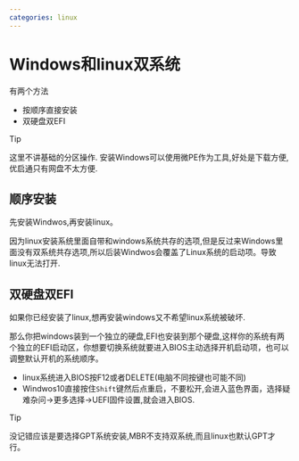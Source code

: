 ```yaml
---
categories: linux 
---
```


# Windows和linux双系统

有两个方法

- 按顺序直接安装
- 双硬盘双EFI

>[!TIP]
>这里不讲基础的分区操作.
>安装Windows可以使用微PE作为工具,好处是下载方便,优启通只有网盘不太方便.

## 顺序安装

先安装Windwos,再安装linux。

因为linux安装系统里面自带和windows系统共存的选项,但是反过来Windows里面没有双系统共存选项,所以后装Windwos会覆盖了Linux系统的启动项。导致linux无法打开.

## 双硬盘双EFI

如果你已经安装了linux,想再安装windows又不希望linux系统被破坏.

那么你把windows装到一个独立的硬盘,EFI也安装到那个硬盘,这样你的系统有两个独立的EFI启动区，你想要切换系统就要进入BIOS主动选择开机启动项，也可以调整默认开机的系统顺序。

- linux系统进入BIOS按F12或者DELETE(电脑不同按键也可能不同)
- Windwos10直接按住`Shift`键然后点重启，不要松开,会进入蓝色界面，选择疑难杂问->更多选择->UEFI固件设置,就会进入BIOS.


>[!TIP]
>没记错应该是要选择GPT系统安装,MBR不支持双系统,而且linux也默认GPT才行。